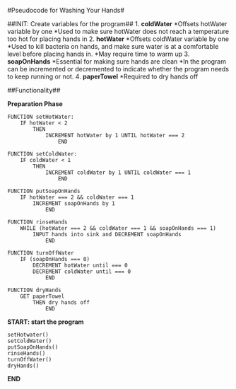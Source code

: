 #Pseudocode for Washing Your Hands#

##INIT: Create variables for the program##
    1. **coldWater**
        *Offsets hotWater variable by one
        *Used to make sure hotWater does not reach a temperature too hot for placing hands in
    2. **hotWater**
        *Offsets coldWater variable by one
        *Used to kill bacteria on hands, and make sure water is at a comfortable level before placing hands in.
        *May require time to warm up
    3. **soapOnHands**
        *Essential for making sure hands are clean
        *In the program can be incremented or decremented to indicate whether the program needs to keep running or not.
    4. **paperTowel**
        *Required to dry hands off    
            

##Functionality##

**Preparation Phase**

    FUNCTION setHotWater:
        IF hotWater < 2 
            THEN
                INCREMENT hotWater by 1 UNTIL hotWater === 2
                    END

    FUNCTION setColdWater:
        IF coldWater < 1
            THEN
                INCREMENT coldWater by 1 UNTIL coldWater === 1
                    END      

    FUNCTION putSoapOnHands
        IF hotWater === 2 && coldWater === 1
            INCREMENT soapOnHands by 1
                END

    FUNCTION rinseHands
        WHILE (hotWater === 2 && coldWater === 1 && soapOnHands === 1)
            INPUT hands into sink and DECREMENT soapOnHands
                END

    FUNCTION turnOffWater
        IF (soapOnHands === 0)
            DECREMENT hotWater until === 0
            DECREMENT coldWater until === 0
                END
    
    FUNCTION dryHands   
        GET paperTowel  
            THEN dry hands off
                END

**START: start the program**

    setHotwater()
    setColdWater()
    putSoapOnHands()
    rinseHands()
    turnOffWater()
    dryHands()
    
**END**